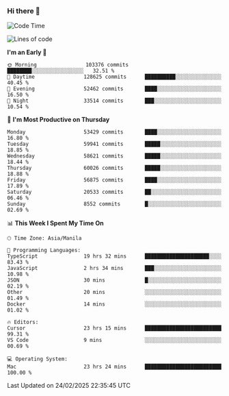 ### Hi there 👋

<!--START_SECTION:waka-->
![Code Time](http://img.shields.io/badge/Code%20Time-5%2C883%20hrs%2053%20mins-blue)

![Lines of code](https://img.shields.io/badge/From%20Hello%20World%20I%27ve%20Written-121.0%20million%20lines%20of%20code-blue)

**I'm an Early 🐤** 

```text
🌞 Morning                103376 commits      ████████░░░░░░░░░░░░░░░░░   32.51 % 
🌆 Daytime                128625 commits      ██████████░░░░░░░░░░░░░░░   40.45 % 
🌃 Evening                52462 commits       ████░░░░░░░░░░░░░░░░░░░░░   16.50 % 
🌙 Night                  33514 commits       ███░░░░░░░░░░░░░░░░░░░░░░   10.54 % 
```
📅 **I'm Most Productive on Thursday** 

```text
Monday                   53429 commits       ████░░░░░░░░░░░░░░░░░░░░░   16.80 % 
Tuesday                  59941 commits       █████░░░░░░░░░░░░░░░░░░░░   18.85 % 
Wednesday                58621 commits       █████░░░░░░░░░░░░░░░░░░░░   18.44 % 
Thursday                 60026 commits       █████░░░░░░░░░░░░░░░░░░░░   18.88 % 
Friday                   56875 commits       ████░░░░░░░░░░░░░░░░░░░░░   17.89 % 
Saturday                 20533 commits       ██░░░░░░░░░░░░░░░░░░░░░░░   06.46 % 
Sunday                   8552 commits        █░░░░░░░░░░░░░░░░░░░░░░░░   02.69 % 
```


📊 **This Week I Spent My Time On** 

```text
🕑︎ Time Zone: Asia/Manila

💬 Programming Languages: 
TypeScript               19 hrs 32 mins      █████████████████████░░░░   83.43 % 
JavaScript               2 hrs 34 mins       ███░░░░░░░░░░░░░░░░░░░░░░   10.98 % 
JSON                     30 mins             █░░░░░░░░░░░░░░░░░░░░░░░░   02.19 % 
Other                    20 mins             ░░░░░░░░░░░░░░░░░░░░░░░░░   01.49 % 
Docker                   14 mins             ░░░░░░░░░░░░░░░░░░░░░░░░░   01.02 % 

🔥 Editors: 
Cursor                   23 hrs 15 mins      █████████████████████████   99.31 % 
VS Code                  9 mins              ░░░░░░░░░░░░░░░░░░░░░░░░░   00.69 % 

💻 Operating System: 
Mac                      23 hrs 24 mins      █████████████████████████   100.00 % 
```


 Last Updated on 24/02/2025 22:35:45 UTC
<!--END_SECTION:waka-->


<!--
**rad182/rad182** is a ✨ _special_ ✨ repository because its `README.md` (this file) appears on your GitHub profile.

Here are some ideas to get you started:

- 🔭 I’m currently working on ...
- 🌱 I’m currently learning ...
- 👯 I’m looking to collaborate on ...
- 🤔 I’m looking for help with ...
- 💬 Ask me about ...
- 📫 How to reach me: ...
- 😄 Pronouns: ...
- ⚡ Fun fact: ...
-->
